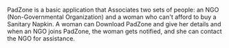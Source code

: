 PadZone is a basic application that Associates two sets of people: an NGO (Non-Governmental Organization) and a woman who can't afford to buy a Sanitary Napkin. A woman can Download PadZone and give her details and when an NGO joins PadZone, the woman gets notified, and she can contact the NGO for assistance.

